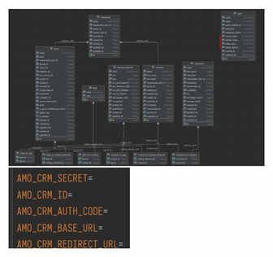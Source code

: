 ![leads-and-linked-entities](/repo-images/amocrm-entities.png)
![env-file-structure](/repo-images/env-file-structure.png)


